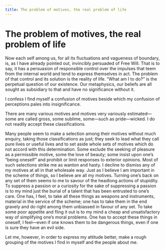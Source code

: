 ```yaml
---
title: The problem of motives, the real problem of life
---
```

# The problem of motives, the real problem of life

Now each self among us, for all its fluctuations and vagueness of
boundary, is, as I have already pointed out, invincibly persuaded of
Free Will. That is to say, it has a persuasion of responsible control
over the impulses that teem from the internal world and tend to express
themselves in act. The problem of that control and its solution is the
reality of life. “What am I to do?” is the perpetual question of our
existence. Our metaphysics, our beliefs are all sought as subsidiary to
that and have no significance without it.

I confess I find myself a confusion of motives beside which my confusion
of perceptions pales into insignificance.

There are many various motives and motives very variously estimated—some
are called gross, some sublime, some—such as pride—wicked. I do not
readily accept these classifications.

Many people seem to make a selection among their motives without much
enquiry, taking those classifications as just; they seek to lead what
they call pure lives or useful lives and to set aside whole sets of
motives which do not accord with this determination. Some exclude the
seeking of pleasure as a permissible motive, some the love of beauty;
some insist upon one’s “being oneself” and prohibit or limit responses
to exterior opinions. Most of such selections strike me as wanton and
hasty. I decline to dismiss any of my motives at all in that wholesale
way. Just as I believe I am important in the scheme of things, so I
believe are all my motives. Turning one’s back on any set of them seems
to me to savour of the headlong actions of stupidity. To suppress a
passion or a curiosity for the sake of suppressing a passion is to my
mind just the burial of a talent that has been entrusted to one’s care.
One has, I feel, to take all these things as weapons and instruments,
material in the service of the scheme; one has to take them in the end
gravely and do right among them unbiassed in favour of any set. To take
some poor appetite and fling it out is to my mind a cheap and
unsatisfactory way of simplifying one’s moral problems. One has to
accept these things in oneself, I feel—even if one knows them to be
dangerous things, even if one is sure they have an evil side.

Let me, however, in order to express my attitude better, make a rough
grouping of the motives I find in myself and the people about me.
